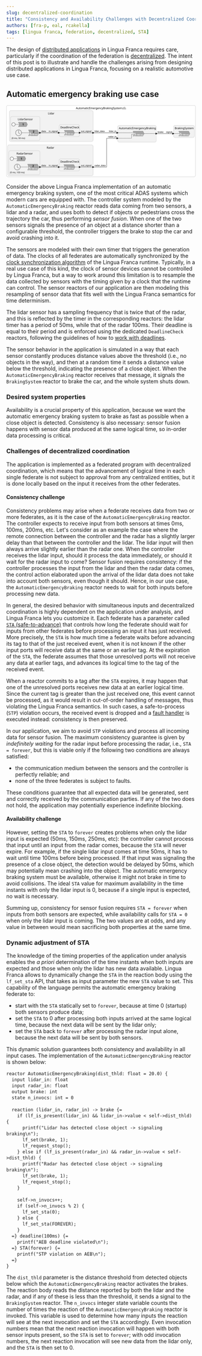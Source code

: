 ```yaml
---
slug: decentralized-coordination
title: "Consistency and Availability Challenges with Decentralized Coordination"
authors: [fra-p, eal, rcakella]
tags: [lingua franca, federation, decentralized, STA]
---
```


The design of [distributed applications](/docs/writing-reactors/distributed-execution) in Lingua Franca requires care, particularly if the coordination of the federation is [decentralized](/docs/writing-reactors/distributed-execution#decentralized-coordination). The intent of this post is to illustrate and handle the challenges arising from designing distributed applications in Lingua Franca, focusing on a realistic automotive use case.

## Automatic emergency braking use case
![AutomaticEmergencyBrakingSystem diagram](../static/img/blog/AutomaticEmergencyBrakingSystem.svg)

Consider the above Lingua Franca implementation of an automatic emergency braking system, one of the most critical ADAS systems which modern cars are equipped with.
The controller system modeled by the `AutomaticEmergencyBraking` reactor reads data coming from two sensors, a lidar and a radar, and uses both to detect if objects or pedestrians cross the trajectory the car, thus performing _sensor fusion_. 
When one of the two sensors signals the presence of an object at a distance shorter than a configurable threshold, the controller triggers the brake to stop the car and avoid crashing into it.

The sensors are modeled with their own timer that triggers the generation of data. The clocks of all federates are automatically synchronized by the [clock synchronization algorithm](/docs/writing-reactors/distributed-execution#clock-synchronization) of the Lingua Franca runtime.
Typically, in a real use case of this kind, the clock of sensor devices cannot be controlled by Lingua Franca, but a way to work around this limitation is to resample the data collected by sensors with the timing given by a clock that the runtime can control.
The sensor reactors of our application are then modeling this resampling of sensor data that fits well with the Lingua Franca semantics for time determinism.

The lidar sensor has a sampling frequency that is twice that of the radar, and this is reflected by the timer in the corresponding reactors: the lidar timer has a period of 50ms, while that of the radar 100ms.
Their deadline is equal to their period and is enforced using the dedicated `DeadlineCheck` reactors, following the guidelines of how to [work with deadlines](/blog/deadlines).

The sensor behavior in the application is simulated in a way that each sensor constantly produces distance values above the threshold (i.e., no objects in the way), and then at a random time it sends a distance value below the threshold, indicating the presence of a close object. When the `AutomaticEmergencyBraking` reactor receives that message, it signals the `BrakingSystem` reactor to brake the car, and the whole system shuts down.

### Desired system properties
Availability is a crucial property of this application, because we want the automatic emergency braking system to brake as fast as possible when a close object is detected. Consistency is also necessary: sensor fusion happens with sensor data produced at the same logical time, so in-order data processing is critical.

### Challenges of decentralized coordination
The application is implemented as a federated program with decentralized coordination, which means that the advancement of logical time in each single federate is not subject to approval from any centralized entities, but it is done locally based on the input it receives from the other federates.

#### Consistency challenge
Consistency problems may arise when a federate receives data from two or more federates, as it is the case of the `AutomaticEmergencyBraking` reactor.
The controller expects to receive input from both sensors at times 0ms, 100ms, 200ms, etc. Let's consider as an example the case where the remote connection between the controller and the radar has a slightly larger delay than that between the controller and the lidar. The lidar input will then always arrive slightly earlier than the radar one. When the controller receives the lidar input, should it process the data immediately, or should it wait for the radar input to come? Sensor fusion requires consistency: if the controller processes the input from the lidar and then the radar data comes, the control action elaborated upon the arrival of the lidar data does not take into account both sensors, even though it should. Hence, in our use case, the `AutomaticEmergencyBraking` reactor needs to wait for both inputs before processing new data.

In general, the desired behavior with simultaneous inputs and decentralized coordination is highly dependent on the application under analysis, and Lingua Franca lets you customize it. Each federate has a parameter called [`STA` (safe-to-advance)](/docs/writing-reactors/distributed-execution#safe-to-advance-sta) that controls how long the federate should wait for inputs from other federates before processing an input it has just received.
More precisely, the `STA` is how much time a federate waits before advancing its tag to that of the just received event, when it is not known if the other input ports will receive data at the same or an earlier tag. At the expiration of the `STA`, the federate assumes that those unresolved ports will not receive any data at earlier tags, and advances its logical time to the tag of the received event.

When a reactor commits to a tag after the `STA` expires, it may happen that one of the unresolved ports receives new data at an earlier logical time.
Since the current tag is greater than the just received one, this event cannot be processed, as it would result in out-of-order handling of messages, thus violating the Lingua Franca semantics.
In such cases, a safe-to-process (`STP`) violation occurs, the received event is dropped and a [fault handler](/docs/writing-reactors/distributed-execution#safe-to-process-stp-violation-handling) is executed instead: consistency is then preserved.

In our application, we aim to avoid `STP` violations and process all incoming data for sensor fusion. The maximum consistency guarantee is given by _indefinitely waiting_ for the radar input before processing the radar, i.e., `STA = forever`, but this is viable only if the following two conditions are always satisfied:
* the communication medium between the sensors and the controller is perfectly reliable; and
* none of the three federates is subject to faults.

These conditions guarantee that all expected data will be generated, sent and correctly received by the communication parties. If any of the two does not hold, the application may potentially experience indefinite blocking.

#### Availability challenge
However, setting the `STA` to `forever` creates problems when only the lidar input is expected (50ms, 150ms, 250ms, etc): the controller cannot process that input until an input from the radar comes, because the `STA` will never expire. For example, if the single lidar input comes at time 50ms, it has to wait until time 100ms before being processed. If that input was signaling the presence of a close object, the detection would be delayed by 50ms, which may potentially mean crashing into the object. The automatic emergency braking system must be available, otherwise it might not brake in time to avoid collisions.
The ideal `STA` value for maximum availability in the time instants with only the lidar input is 0, because if a single input is expected, no wait is necessary.

Summing up, consistency for sensor fusion requires `STA = forever` when inputs from both sensors are expected, while availability calls for `STA = 0` when only the lidar input is coming. The two values are at odds, and any value in between would mean sacrificing both properties at the same time.

### Dynamic adjustment of STA
The knowledge of the timing properties of the application under analysis enables the _a priori_ determination of the time instants when both inputs are expected and those when only the lidar has new data available.
Lingua Franca allows to dynamically change the `STA` in the reaction body using the `lf_set_sta` API, that takes as input parameter the new `STA` value to set.
This capability of the language permits the automatic emergency braking federate to:
* start with the `STA` statically set to `forever`, because at time 0 (startup) both sensors produce data;
* set the `STA` to 0 after processing both inputs arrived at the same logical time, because the next data will be sent by the lidar only;
* set the `STA` back to `forever` after processing the radar input alone, because the next data will be sent by both sensors.

This dynamic solution guarantees both consistency and availability in all input cases.
The implementation of the `AutomaticEmergencyBraking` reactor is shown below:

```lf-c
reactor AutomaticEmergencyBraking(dist_thld: float = 20.0) {
  input lidar_in: float
  input radar_in: float
  output brake: int
  state n_invocs: int = 0

  reaction (lidar_in, radar_in) -> brake {=
    if (lf_is_present(lidar_in) && lidar_in->value < self->dist_thld) {
      printf("Lidar has detected close object -> signaling braking\n");
      lf_set(brake, 1);
      lf_request_stop();
    } else if (lf_is_present(radar_in) && radar_in->value < self->dist_thld) {
      printf("Radar has detected close object -> signaling braking\n");
      lf_set(brake, 1);
      lf_request_stop();
    }

    self->n_invocs++;
    if (self->n_invocs % 2) {
      lf_set_sta(0);
    } else {
      lf_set_sta(FOREVER);
    }
  =} deadline(100ms) {=
    printf("AEB deadline violated\n");
  =} STA(forever) {=
    printf("STP violation on AEB\n");
  =}
}
```

The `dist_thld` parameter is the distance threshold from detected objects below which the `AutomaticEmergencyBraking` reactor activates the brakes.
The reaction body reads the distance reported by both the lidar and the radar, and if any of these is less than the threshold, it sends a signal to the `BrakingSystem` reactor.
The `n_invocs` integer state variable counts the number of times the reaction of the `AutomaticEmergencyBraking` reactor is invoked. This variable is used to determine how many inputs the reaction will see at the next invocation and set the `STA` accordingly. Even invocation numbers mean that the next reaction invocation will happen with both sensor inputs present, so the `STA` is set to `forever`; with odd invocation numbers, the next reaction invocation will see new data from the lidar only, and the `STA` is then set to 0.